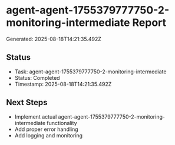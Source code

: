 # agent-agent-1755379777750-2-monitoring-intermediate Report

Generated: 2025-08-18T14:21:35.492Z

## Status
- Task: agent-agent-1755379777750-2-monitoring-intermediate
- Status: Completed
- Timestamp: 2025-08-18T14:21:35.492Z

## Next Steps
- Implement actual agent-agent-1755379777750-2-monitoring-intermediate functionality
- Add proper error handling
- Add logging and monitoring

